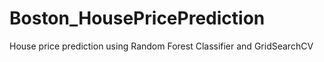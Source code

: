 # Boston_HousePricePrediction
House price prediction using Random Forest Classifier and GridSearchCV
